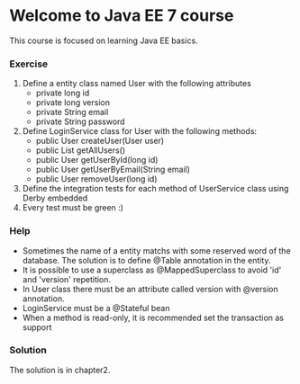 # Welcome to Java EE 7 course

This course is focused on learning Java EE basics.

### Exercise

1. Define a entity class named User with the following attributes
    * private long id
    * private long version
    * private String email
    * private String password
2. Define LoginService class for User with the following methods:
    * public User createUser(User user)
    * public List getAllUsers()
    * public User getUserById(long id)
    * public User getUserByEmail(String email)
    * public User removeUser(long id)
3. Define the integration tests for each method of UserService class using Derby embedded
4. Every test must be green :)

### Help

* Sometimes the name of a entity matchs with some reserved word of the database. The solution is to define @Table annotation in the entity.
* It is possible to use a superclass as @MappedSuperclass to avoid 'id' and 'version' repetition.
* In User class there must be an attribute called version with @version annotation.
* LoginService must be a @Stateful bean
* When a method is read-only, it is recommended set the transaction as support

### Solution

The solution is in chapter2.
